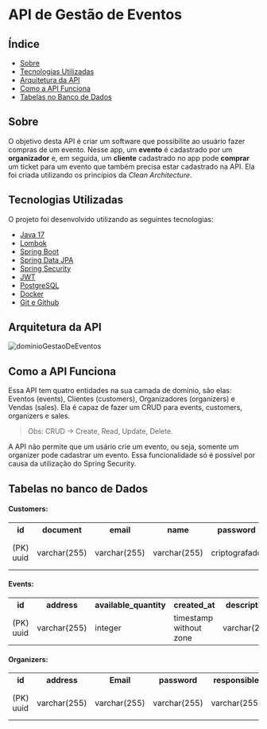#   API de Gestão de Eventos


## Índice


- [Sobre](#sobre)
- [Tecnologias Utilizadas](#tecnologias-utilizadas)
- [Arquitetura da API](#arquitetura-da-api)
- [Como a API Funciona](#como-a-api-funciona)
- [Tabelas no Banco de Dados](#tabelas-no-banco-de-dados)


## Sobre


O objetivo desta API é criar um software que possibilite ao usuário fazer compras de um evento.
Nesse app, um **evento** é cadastrado por um **organizador** e, em seguida, um **cliente** cadastrado no app pode **comprar** um ticket para um evento que também precisa estar cadastrado na API.
Ela foi criada utilizando os princípios da *Clean Architecture*.

## Tecnologias Utilizadas


O projeto foi desenvolvido utilizando as seguintes tecnologias:
- [Java 17](https://docs.oracle.com/en/java/javase/17/)
- [Lombok](https://projectlombok.org/)
- [Spring Boot](https://spring.io/projects/spring-boot)
- [Spring Data JPA](https://spring.io/projects/spring-data-jpa)
- [Spring Security](https://spring.io/projects/spring-security)
- [JWT](https://jwt.io/) 
- [PostgreSQL](https://www.postgresql.org/docs/)
- [Docker](https://docs.docker.com/)
- [Git e Github](https://git-scm.com/doc)

## Arquitetura da API


![dominioGestaoDeEventos](https://github.com/victorgabdev/APIGestaoDeEventos/assets/75862737/fdbc5836-5183-4cc7-84e3-220e89931b73)
## Como a API Funciona

Essa API tem quatro entidades na sua camada de domínio, são elas:
Eventos (events), Clientes (customers), Organizadores (organizers) e Vendas (sales).
Ela é capaz de fazer um CRUD para events, customers, organizers e sales.


> Obs: CRUD -> Create, Read, Update, Delete.

A API não permite que um usário crie um evento, ou seja, somente um organizer pode cadastrar um evento.
Essa funcionalidade só é possível por causa da utilização do Spring Security.


## Tabelas no banco de Dados


#### Customers:

<table>
  <tr>
    <th>id</th>
    <th>document</th>
    <th>email</th>
    <th>name</th>
    <th>password</th>
    <th>phone</th>
    <th>created_at</th>
  </tr>
  <tr>
    <td>(PK) uuid</td>
    <td>varchar(255)</td>
    <td>varchar(255)</td>
    <td>varchar(255)</td>
    <td>criptografado </td>
    <td>varchar(255)</td>
    <td>timestamp without zone</td>
  </tr>
</table>

#### Events:

<table>
  <tr>
    <th>id</th>
    <th>address</th>
    <th>available_quantity</th>
    <th>created_at</th>
    <th>description</th>
    <th>end_at</th>
    <th>price</th>
    <th>quantity</th>
    <th>start_at</th>
    <th>organizer_id</th>
  </tr>
  <tr>
    <td>(PK) uuid</td>
    <td>varchar(255)</td>
    <td>integer</td>
    <td>timestamp without zone</td>
    <td>varchar(255)</td>
    <td>timestamp without zone</td>
    <td>numeric(19,2)</td>
    <td>integer</td>
    <td>timestamp without zone</td>
    <td>(FK) uuid</td>
  </tr>
</table>

#### Organizers:

<table>
  <tr>
    <th>id</th>
    <th>address</th>
    <th>Email</th>
    <th>password</th>
    <th>responsible</th>
    <th>created_at</th>
  </tr>
  <tr>
    <td>(PK) uuid</td>
    <td>varchar(255)</td>
    <td>varchar(255)</td>
     <td>varchar(255)</td>
    <td>varchar(255)</td>
    <td>timestamp without zone</td>
  </tr>
</table>
